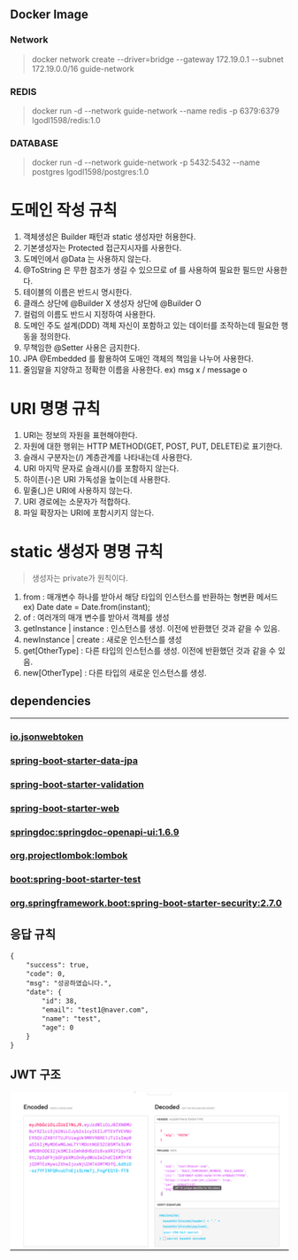 


## Docker Image

### Network
> docker network create --driver=bridge --gateway 172.19.0.1 --subnet 172.19.0.0/16 guide-network
### REDIS
> docker run -d --network guide-network --name redis -p 6379:6379 lgodl1598/redis:1.0
### DATABASE
> docker run -d --network guide-network -p 5432:5432 --name postgres lgodl1598/postgres:1.0



# 도메인 작성 규칙

1. 객체생성은 Builder 패턴과 static 생성자만 허용한다.
2. 기본생성자는 Protected 접근지시자를 사용한다.
3. 도메인에서 @Data 는 사용하지 않는다.
4. @ToString 은 무한 참조가 생길 수 있으므로 of 를 사용하여 필요한 필드만 사용한다.
5. 테이블의 이름은 반드시 명시한다.
6. 클래스 상단에 @Builder X 생성자 상단에 @Builder O
7. 컬럼의 이름도 반드시 지정하여 사용한다.
8. 도메인 주도 설계(DDD) 객체 자신이 포함하고 있는 데이터를 조작하는데 필요한 행동을 정의한다.
9. 무책임한 @Setter 사용은 금지한다.
10. JPA @Embedded 를 활용하여 도매인 객체의 책임을 나누어 사용한다.
11. 줄임말을 지양하고 정확한 이름을 사용한다. ex) msg x / message o

# URI 명명 규칙

1. URI는 정보의 자원을 표현해야한다.
2. 자원에 대한 행위는 HTTP METHOD(GET, POST, PUT, DELETE)로 표기한다.
3. 슬래시 구분자는(/) 계층관계를 나타내는데 사용한다.
4. URI 마지막 문자로 슬래시(/)를 포함하지 않는다.
5. 하이픈(-)은 URI 가독성을 높이는데 사용한다.
6. 밑줄(_)은 URI에 사용하지 않는다.
7. URI 경로에는 소문자가 적합하다.
8. 파일 확장자는 URI에 포함시키지 않는다.


# static 생성자 명명 규칙
> 생성자는 private가 원칙이다.
1. from : 매개변수 하나를 받아서 해당 타입의 인스턴스를 반환하는 형변환 메서드 \
ex) Date date = Date.from(instant);
2. of : 여러개의 매개 변수를 받아서 객체를 생성
3. getInstance | instance : 인스턴스를 생성. 이전에 반환했던 것과 같을 수 있음.
4. newInstance | create : 새로운 인스턴스를 생성
5. get[OtherType] : 다른 타입의 인스턴스를 생성. 이전에 반환했던 것과 같을 수 있음.
6. new[OtherType] : 다른 타입의 새로운 인스턴스를 생성.
## dependencies
- -----
### [io.jsonwebtoken](https://jwt.io/)
### [spring-boot-starter-data-jpa](https://spring.io/guides/gs/accessing-data-jpa/)
### [spring-boot-starter-validation](https://spring.io/guides/gs/validating-form-input/)
### [spring-boot-starter-web](https://spring.io/guides/gs/spring-boot/)
### [springdoc:springdoc-openapi-ui:1.6.9](https://springdoc.org/)
### [org.projectlombok:lombok](https://projectlombok.org/)
### [boot:spring-boot-starter-test](https://memostack.tistory.com/197)
### [org.springframework.boot:spring-boot-starter-security:2.7.0](https://spring.io/guides/gs/securing-web/)


## 응답 규칙


```ecma script level 4
{
    "success": true,
    "code": 0,
    "msg": "성공하였습니다.",
    "date": {
        "id": 38,
        "email": "test1@naver.com",
        "name": "test",
        "age": 0
    }
}
```

## JWT 구조

![img.png](img.png)


